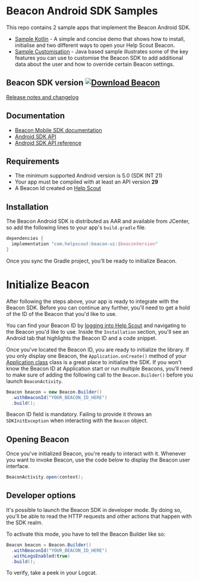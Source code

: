 # Beacon Android SDK Samples

This repo contains 2 sample apps that implement the Beacon Android SDK.

* [Sample Kotlin](./sample-kotlin) - A simple and concise demo that shows how to install, initialise and two different ways to open your Help Scout Beacon.
* [Sample Customisation](./sample-customisation) - Java based sample illustrates some of the key features you can use to customise the Beacon SDK to add additional data about the user and how to override certain Beacon settings.

## Beacon SDK version [![Download Beacon](https://api.bintray.com/packages/helpscout/beacon/beacon-ui/images/download.svg) ](https://bintray.com/helpscout/beacon/beacon-ui/_latestVersion)

[Release notes and changelog](https://github.com/helpscout/beacon-android-sdk-sample/blob/master/CHANGELOG.md)

## Documentation

* [Beacon Mobile SDK documentation](https://developer.helpscout.com/beacon-2/mobile/)
* [Android SDK API](https://developer.helpscout.com/beacon-2/android/)
* [Android SDK API reference](https://developer.helpscout.com/beacon-2/android-api/beacon/index.html)

## Requirements

* The minimum supported Android version is 5.0 (SDK INT 21)
* Your app must be compiled with at least an API version **29** 
* A Beacon Id created on [Help Scout](https://secure.helpscout.net/settings/beacons/)

## Installation
The Beacon Android SDK is distributed as AAR and available from JCenter, so add the following lines to your app's `build.gradle` file.

```groovy
dependencies {
  implementation "com.helpscout:beacon-ui:$beaconVersion"
}
```

Once you sync the Gradle project, you'll be ready to initialize Beacon.


# Initialize Beacon

After following the steps above, your app is ready to integrate with the Beacon SDK. Before you can continue any further, you'll need to get a hold of the ID of the Beacon that you'd like to use.

You can find your Beacon ID by [logging into Help Scout](https://secure.helpscout.net/settings/beacons) and navigating to the Beacon you'd like to use. Inside the `Installation` section, you'll see an Android tab that highlights the Beacon ID and a code snippet.

Once you've located the Beacon ID, you are ready to initialize the library. If you only display one Beacon, the `Application.onCreate()` method of your [Application class](https://developer.android.com/reference/android/app/Application.html)
class is a great place to initialize the SDK. If you won't know the Beacon ID at Application start or run multiple Beacons, you'll need to make sure of adding the following call to the `Beacon.Builder()` before you launch `BeaconActivity`.  

```java
Beacon beacon = new Beacon.Builder()
  .withBeaconId("YOUR_BEACON_ID_HERE")       
  .build();
```

Beacon ID field is mandatory. Failing to provide it throws an `SDKInitException`
when interacting with the `Beacon` object.

## Opening Beacon

Once you've initialized Beacon, you're ready to interact with it. Whenever you want
to invoke Beacon, use the code below to display the Beacon user interface.

```java
BeaconActivity.open(context);
```

## Developer options

It's possible to launch the Beacon SDK in developer mode. By doing so, you'll be able to read
the HTTP requests and other actions that happen with the SDK realm.

To activate this mode, you have to tell the Beacon Builder like so:

```java
Beacon beacon = Beacon.Builder()
  .withBeaconId("YOUR_BEACON_ID_HERE")       
  .withLogsEnabled(true)       
  .build();
```

To verify, take a peek in your Logcat.
